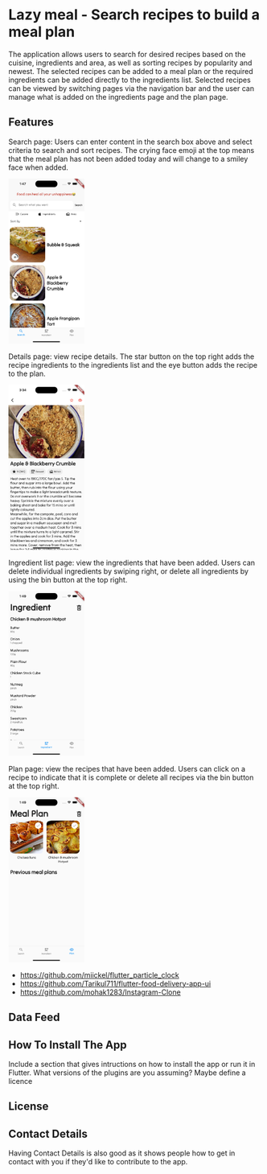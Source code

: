 # Lazy meal - Search recipes to build a meal plan

The application allows users to search for desired recipes based on the cuisine, ingredients and area, as well as sorting recipes by popularity and newest. The selected recipes can be added to a meal plan or the required ingredients can be added directly to the ingredients list. Selected recipes can be viewed by switching pages via the navigation bar and the user can manage what is added on the ingredients page and the plan page.

## Features 
Search page: Users can enter content in the search box above and select criteria to search and sort recipes.
The crying face emoji at the top means that the meal plan has not been added today and will change to a smiley face when added.

<img src="Image/Search.png" width="30%">

Details page: view recipe details. The star button on the top right adds the recipe ingredients to the ingredients list and the eye button adds the recipe to the plan.

<img src="Image/detail page.png" width="30%">

Ingredient list page: view the ingredients that have been added. Users can delete individual ingredients by swiping right, or delete all ingredients by using the bin button at the top right.

<img src="Image/Ingredient.png" width="30%">

Plan page: view the recipes that have been added. Users can click on a recipe to indicate that it is complete or delete all recipes via the bin button at the top right.

<img src="Image/Plan.png" width="30%">



- https://github.com/miickel/flutter_particle_clock
- https://github.com/Tarikul711/flutter-food-delivery-app-ui    
- https://github.com/mohak1283/Instagram-Clone

## Data Feed

## How To Install The App

Include a section that gives intructions on how to install the app or run it in Flutter.  What versions of the plugins are you assuming?  Maybe define a licence

## License

## Contact Details

Having Contact Details is also good as it shows people how to get in contact with you if they'd like to contribute to the app. 

